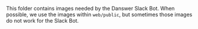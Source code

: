 
This folder contains images needed by the Danswer Slack Bot. When possible, we use the images
within `web/public`, but sometimes those images do not work for the Slack Bot. 
